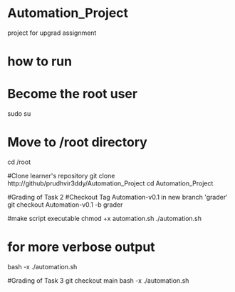 # Automation_Project
project for upgrad assignment

# how to run
# Become the root user
sudo su

# Move to /root directory
cd /root

#Clone learner's repository
git clone  http://github/prudhvir3ddy/Automation_Project
cd Automation_Project

#Grading of Task 2
#Checkout Tag Automation-v0.1  in new branch 'grader'
git checkout Automation-v0.1 -b grader 

#make script executable
chmod +x automation.sh
./automation.sh

# for more verbose  output
bash -x ./automation.sh

#Grading of Task 3
git checkout main
bash -x ./automation.sh
